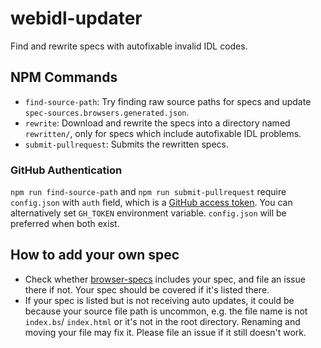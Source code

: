 # webidl-updater
Find and rewrite specs with autofixable invalid IDL codes.

## NPM Commands

* `find-source-path`: Try finding raw source paths for specs and update
`spec-sources.browsers.generated.json`.
* `rewrite`: Download and rewrite the specs into a directory named
`rewritten/`, only for specs which include autofixable IDL problems.
* `submit-pullrequest`: Submits the rewritten specs.

### GitHub Authentication

`npm run find-source-path` and `npm run submit-pullrequest` require
`config.json` with `auth` field, which is a
[GitHub access token](https://docs.github.com/en/free-pro-team@latest/github/authenticating-to-github/creating-a-personal-access-token).
You can alternatively set `GH_TOKEN` environment variable. `config.json` will
be preferred when both exist.

## How to add your own spec

* Check whether [browser-specs](https://github.com/w3c/browser-specs/blob/HEAD/specs.json)
includes your spec, and file an issue there if not. Your spec should be covered
if it's listed there.
* If your spec is listed but is not receiving auto updates, it could be because
your source file path is uncommon, e.g. the file name is not `index.bs`/
`index.html` or it's not in the root directory. Renaming and moving your file
may fix it. Please file an issue if it still doesn't work.
